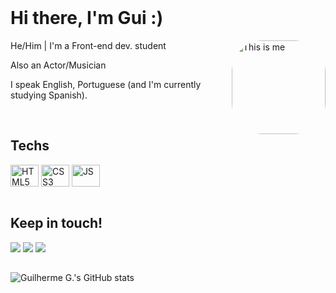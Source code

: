 <!-- Apresentação -->
<div style="display: inline_block"><br>

<h1>Hi there, I'm Gui :)</h1>
   <img align="right" alt="This is me" height="150" style="border-radius:50px;" src="https://avatars.githubusercontent.com/u/78987047?v=4?width=676&height=676">
<p>He/Him | I'm a Front-end dev. student</p>
<p>Also an Actor/Musician</p></p>
<p>I speak English, Portuguese (and I'm currently studying Spanish).</p>

</div>

<!-- Skills -->
 <div style="display: inline_block"><br>
     <h2>Techs</h2>
  <img align="center" alt="HTML5" height="35" width="45" src="https://cdn.jsdelivr.net/gh/devicons/devicon/icons/html5/html5-plain-wordmark.svg">
  <img align="center" alt="CSS3" height="35" width="45" src="https://cdn.jsdelivr.net/gh/devicons/devicon/icons/css3/css3-plain-wordmark.svg">
 <img align="center" alt="JS" height="35" width="45" src="https://cdn.jsdelivr.net/gh/devicons/devicon/icons/javascript/javascript-plain.svg">
  
  </div>

<!-- Social Medias -->
<div style="display: inline_block"><br>
    <h2>Keep in touch!</h2>
  <a href="https://www.linkedin.com/in/guilhermegaddini" target="_blank"><img src="https://img.shields.io/badge/-LinkedIn-%230077B5?style=for-the-badge&logo=linkedin&logoColor=white" target="_blank"></a> 
  <a href="https://instagram.com/guigaddini" target="_blank"><img src="https://img.shields.io/badge/-Instagram-%23E4405F?style=for-the-badge&logo=instagram&logoColor=white" target="_blank"></a>
  <a href = "mailto:guilhermegaddini@duck.com"><img src="https://img.shields.io/badge/-Gmail-%23333?style=for-the-badge&logo=gmail&logoColor=white" target="_blank"></a>
    
  </div>
  
  ##
  
<!-- GitHub Stats -->
![Guilherme G.'s GitHub stats](https://github-readme-stats.vercel.app/api?username=guigaddini&show_icons=true&theme=tokyonight&hide=contribs,prs,issues)
